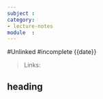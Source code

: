 ```yaml
---
subject : 
category: 
- lecture-notes
module  : 
---
```

#Unlinked 
#incomplete 
{{date}}

>Links: 

## heading
